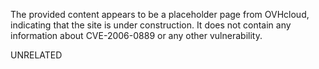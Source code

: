 The provided content appears to be a placeholder page from OVHcloud, indicating that the site is under construction. It does not contain any information about CVE-2006-0889 or any other vulnerability.

UNRELATED